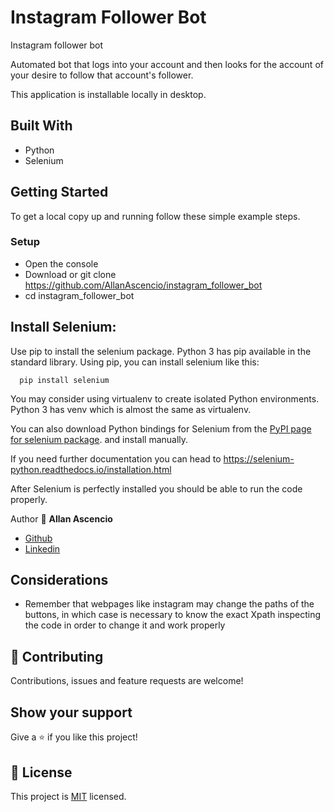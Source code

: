 # Instagram Follower Bot

Instagram follower bot

Automated bot that logs into your account and then looks for the account of your desire to follow that account's follower. 

This application is installable locally in desktop.

## Built With

- Python
- Selenium

## Getting Started

To get a local copy up and running follow these simple example steps.

### Setup

- Open the console
- Download or git clone https://github.com/AllanAscencio/instagram_follower_bot
- cd instagram_follower_bot

## Install Selenium:
Use pip to install the selenium package. Python 3 has pip available in the standard library. Using pip, you can install selenium like this:

```
  pip install selenium
```

You may consider using virtualenv to create isolated Python environments. Python 3 has venv which is almost the same as virtualenv.

You can also download Python bindings for Selenium from the [PyPI page for selenium package](https://pypi.org/project/selenium/). and install manually.

If you need further documentation you can head to https://selenium-python.readthedocs.io/installation.html

After Selenium is perfectly installed you should be able to run the code properly.


Author 👤 **Allan Ascencio**

- [Github](https://github.com/AllanAscencio)
- [Linkedin](https://www.linkedin.com/in/gianfranco-allan)


## Considerations

- Remember that webpages like instagram may change the paths of the buttons, in which case is necessary to know the exact Xpath inspecting the code in order to change it and work properly

## 🤝 Contributing

Contributions, issues and feature requests are welcome!

## Show your support

Give a ⭐️ if you like this project!

## 📝 License

This project is [MIT](https://opensource.org/licenses/MIT) licensed.
